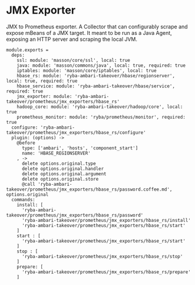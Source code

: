 
# JMX Exporter

JMX to Prometheus exporter.
A Collector that can configurably scrape and expose mBeans of a JMX target. 
It meant to be run as a Java Agent, exposing an HTTP server and scraping the local JVM.

    module.exports =
      deps:
        ssl: module: 'masson/core/ssl', local: true
        java: module: 'masson/commons/java', local: true, required: true
        iptables: module: 'masson/core/iptables', local: true
        hbase_rs: module: 'ryba-ambari-takeover/hbase/regionserver', local: true, required: true
        hbase_service: module: 'ryba-ambari-takeover/hbase/service', required: true
        jmx_exporter: module: 'ryba-ambari-takeover/prometheus/jmx_exporters/hbase_rs'
        hadoop_core: module: 'ryba-ambari-takeover/hadoop/core', local: true
        prometheus_monitor: module: 'ryba/prometheus/monitor', required: true
      configure: 'ryba-ambari-takeover/prometheus/jmx_exporters/hbase_rs/configure'
      plugin: (options) ->
        @before
          type: ['ambari', 'hosts', 'component_start']
          name: 'HBASE_REGIONSERVER'
        , ->
          delete options.original.type
          delete options.original.handler
          delete options.original.argument
          delete options.original.store
          @call 'ryba-ambari-takeover/prometheus/jmx_exporters/hbase_rs/password.coffee.md', options.original
      commands:
        install: [
          'ryba-ambari-takeover/prometheus/jmx_exporters/hbase_rs/password'
          'ryba-ambari-takeover/prometheus/jmx_exporters/hbase_rs/install'
          'ryba-ambari-takeover/prometheus/jmx_exporters/hbase_rs/start'
        ]
        start : [
          'ryba-ambari-takeover/prometheus/jmx_exporters/hbase_rs/start'
        ]
        stop : [
          'ryba-ambari-takeover/prometheus/jmx_exporters/hbase_rs/stop'
        ]
        prepare: [
          'ryba-ambari-takeover/prometheus/jmx_exporters/hbase_rs/prepare'
        ]
